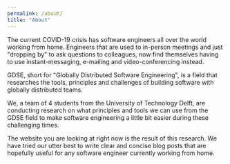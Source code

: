 ```yaml
---
permalink: /about/
title: "About"
---
```


The current COVID-19 crisis has software engineers all over the world 
working from home. Engineers that are used to in-person meetings and just 
"dropping by" to ask questions to colleagues, now find themselves having to use 
instant-messaging, e-mailing and video-conferencing instead.

GDSE, short for "Globally Distributed Software Engineering", is a field that
researches the tools, principles and challenges of building software with
globally distributed teams.

We, a team of 4 students from the University of Technology Delft, are
conducting research on what principles and tools we can use from the GDSE
field to make software engineering a little bit easier during these
challenging times.

The website you are looking at right now is the result of this research. We
have tried our utter best to write clear and concise blog posts that are
hopefully useful for any software engineer currently working from home.




